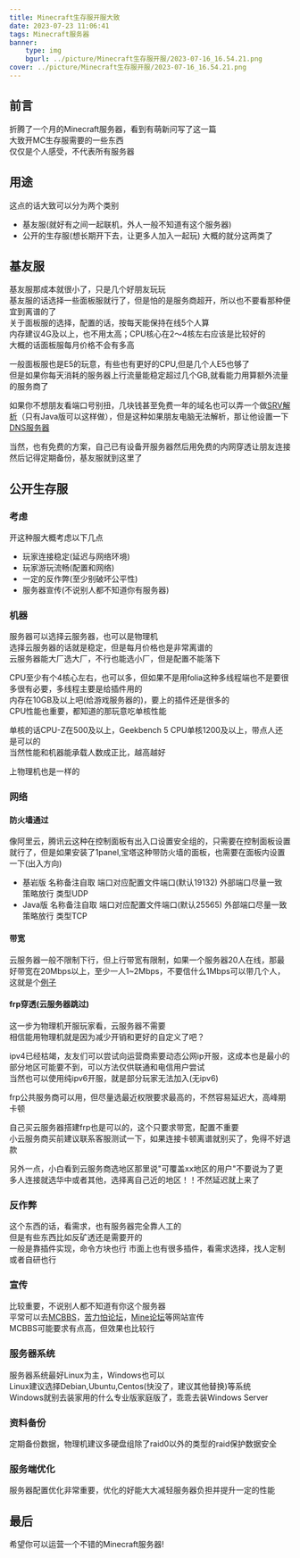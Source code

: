 ```yaml
---
title: Minecraft生存服开服大致
date: 2023-07-23 11:06:41
tags: Minecraft服务器
banner:
    type: img
    bgurl: ../picture/Minecraft生存服开服/2023-07-16_16.54.21.png
cover: ../picture/Minecraft生存服开服/2023-07-16_16.54.21.png
---
```

## 前言
折腾了一个月的Minecraft服务器，看到有萌新问写了这一篇  
大致开MC生存服需要的一些东西  
仅仅是个人感受，不代表所有服务器  
## 用途
这点的话大致可以分为两个类别  
- 基友服(就好有之间一起联机，外人一般不知道有这个服务器)  
- 公开的生存服(想长期开下去，让更多人加入一起玩)
大概的就分这两类了
## 基友服
基友服那成本就很小了，只是几个好朋友玩玩  
基友服的话选择一些面板服就行了，但是怕的是服务商超开，所以也不要看那种便宜到离谱的了  
关于面板服的选择，配置的话，按每天能保持在线5个人算  
内存建议4G及以上，也不用太高；CPU核心在2～4核左右应该是比较好的  
大概的话面板服每月价格不会有多高  
  
    
一般面板服也是E5的玩意，有些也有更好的CPU,但是几个人E5也够了  
但是如果你每天消耗的服务器上行流量能稳定超过几个GB,就看能力用算额外流量的服务商了  

 如果你不想朋友看端口号别扭，几块钱甚至免费一年的域名也可以弄一个做[SRV解析](https://cn.bing.com/search?q=minecraft%E6%9C%8D%E5%8A%A1%E5%99%A8SRV%E8%A7%A3%E6%9E%90)（只有Java版可以这样做），但是这种如果朋友电脑无法解析，那让他设置一下[DNS服务器](https://cn.bing.com/search?q=%E7%94%B5%E8%84%91%E8%AE%BE%E7%BD%AEDNS%E6%9C%8D%E5%8A%A1%E5%99%A8)  

 当然，也有免费的方案，自己已有设备开服务器然后用免费的内网穿透让朋友连接  
 然后记得定期备份，基友服就到这里了
 ## 公开生存服
 ### 考虑
 开这种服大概考虑以下几点
 - 玩家连接稳定(延迟与网络环境)
 - 玩家游玩流畅(配置和网络)
 - 一定的反作弊(至少别破坏公平性)
 - 服务器宣传(不说别人都不知道你有服务器)
### 机器
服务器可以选择云服务器，也可以是物理机  
选择云服务器的话就是稳定，但是每月价格也是非常离谱的  
云服务器能大厂选大厂，不行也能选小厂，但是配置不能落下


CPU至少有个4核心左右，也可以多，但如果不是用folia这种多线程端也不是要很多很有必要，多线程主要是给插件用的  
内存在10GB及以上吧(给游戏服务器的)，要上的插件还是很多的  
CPU性能也重要，都知道的那玩意吃单核性能  


单核的话CPU-Z在500及以上，Geekbench 5 CPU单核1200及以上，带点人还是可以的  
当然性能和机器能承载人数成正比，越高越好

上物理机也是一样的
### 网络
#### 防火墙通过
像阿里云，腾讯云这种在控制面板有出入口设置安全组的，只需要在控制面板设置就行了，但是如果安装了1panel,宝塔这种带防火墙的面板，也需要在面板内设置一下(出入方向)
- 基岩版 名称备注自取 端口对应配置文件端口(默认19132) 外部端口尽量一致 策略放行 类型UDP
- Java版 名称备注自取 端口对应配置文件端口(默认25565) 外部端口尽量一致 策略放行 类型TCP
#### 带宽
云服务器一般不限制下行，但上行带宽有限制，如果一个服务器20人在线，那最好带宽在20Mbps以上，至少一人1~2Mbps，不要信什么1Mbps可以带几个人，这就是个[例子](https://zhuanlan.zhihu.com/p/161211542)
#### frp穿透(云服务器跳过)
这一步为物理机开服玩家看，云服务器不需要  
相信能用物理机就是因为减少开销和更好的自定义了吧？  

ipv4已经枯竭，友友们可以尝试向运营商索要动态公网ip开服，这成本也是最小的  
部分地区可能要不到，可以方法仅供联通和电信用户尝试  
当然也可以使用纯ipv6开服，就是部分玩家无法加入(无ipv6)


frp公共服务商可以用，但尽量选最近权限要求最高的，不然容易延迟大，高峰期卡顿  

自己买云服务器搭建frp也是可以的，这个只要求带宽，配置不重要  
小云服务商买前建议联系客服测试一下，如果连接卡顿离谱就别买了，免得不好退款

另外一点，小白看到云服务商选地区那里说"可覆盖xx地区的用户"不要说为了更多人连接就选华中或者其他，选择离自己近的地区！！不然延迟就上来了  
### 反作弊
这个东西的话，看需求，也有服务器完全靠人工的  
但是有些东西比如反矿透还是需要开的  
一般是靠插件实现，命令方块也行 
市面上也有很多插件，看需求选择，找人定制或者自研也行
### 宣传
比较重要，不说别人都不知道有你这个服务器  
平常可以去[MCBBS](https://www.mcbbs.net/)，[苦力怕论坛](https://www.mcbbs.net/)，[Mine论坛](https://www.minebbs.com/)等网站宣传  
MCBBS可能要求有点高，但效果也比较行
### 服务器系统
服务器系统最好Linux为主，Windows也可以  
Linux建议选择Debian,Ubuntu,Centos(快没了，建议其他替换)等系统  
Windows就别去装家用的什么专业版家庭版了，乖乖去装Windows Server
### 资料备份
定期备份数据，物理机建议多硬盘组除了raid0以外的类型的raid保护数据安全
### 服务端优化
服务器配置优化非常重要，优化的好能大大减轻服务器负担并提升一定的性能
## 最后
希望你可以运营一个不错的Minecraft服务器!


